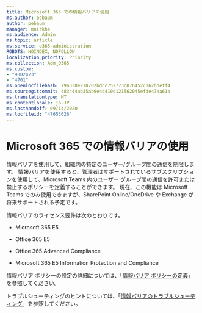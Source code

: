 ```yaml
---
title: Microsoft 365 での情報バリアの使用
ms.author: pebaum
author: pebaum
manager: mnirkhe
ms.audience: Admin
ms.topic: article
ms.service: o365-administration
ROBOTS: NOINDEX, NOFOLLOW
localization_priority: Priority
ms.collection: Adm_O365
ms.custom:
- "9002423"
- "4701"
ms.openlocfilehash: 79a338e278702bdcc752773c076452c062bdeff4
ms.sourcegitcommit: 483444ab35ab0e4d410d121562045efde47aa61a
ms.translationtype: HT
ms.contentlocale: ja-JP
ms.lasthandoff: 09/14/2020
ms.locfileid: "47653626"
---
```

# <a name="using-information-barriers-in-microsoft-365"></a>Microsoft 365 での情報バリアの使用

情報バリアを使用して、組織内の特定のユーザー/グループ間の通信を制限します。 情報バリアを使用すると、管理者はサポートされているサブスクリプションを使用して、Microsoft Teams 内のユーザー グループ間の通信を許可または禁止するポリシーを定義することができます。  現在、この機能は Microsoft Teams でのみ使用できますが、SharePoint Online/OneDrive や Exchange が将来サポートされる予定です。

情報バリアのライセンス要件は次のとおりです。

- Microsoft 365 E5

- Office 365 E5

- Office 365 Advanced Compliance

- Microsoft 365 E5 Information Protection and Compliance

情報バリア ポリシーの設定の詳細については、「[情報バリア ポリシーの定義](https://docs.microsoft.com/microsoft-365/compliance/information-barriers-policies)」を参照してください。

トラブルシューティングのヒントについては、「[情報バリアのトラブルシューティング](https://docs.microsoft.com/microsoft-365/compliance/information-barriers-troubleshooting)」を参照してください。
